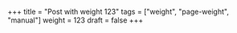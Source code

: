 +++
title = "Post with weight 123"
tags = ["weight", "page-weight", "manual"]
weight = 123
draft = false
+++
